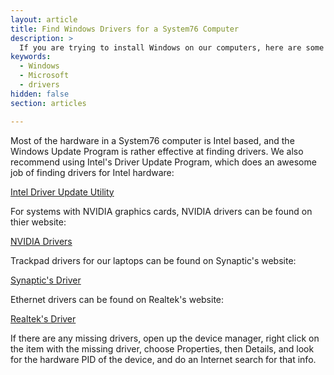 ```yaml
---
layout: article
title: Find Windows Drivers for a System76 Computer
description: >
  If you are trying to install Windows on our computers, here are some instructions for locating the drivers.
keywords:
  - Windows
  - Microsoft
  - drivers
hidden: false
section: articles

---
```


Most of the hardware in a System76 computer is Intel based, and the Windows Update Program is rather effective at finding drivers. We also recommend using Intel's Driver Update Program, which does an awesome job of finding drivers for Intel hardware:

[Intel Driver Update Utility](http://www.intel.com/content/www/us/en/support/detect.html)

For systems with NVIDIA graphics cards, NVIDIA drivers can be found on thier website:

[NVIDIA Drivers](http://www.nvidia.com/Download/index.aspx)

Trackpad drivers for our laptops can be found on Synaptic's website:

[Synaptic's Driver](http://www.synaptics.com/resources)

Ethernet drivers can be found on Realtek's website:

[Realtek's Driver](http://www.realtek.com.tw/downloads/)

If there are any missing drivers, open up the device manager, right click on the item with the missing driver, choose Properties, then Details, and look for the hardware PID of the device, and do an Internet search for that info.
